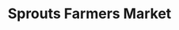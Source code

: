 ---
title: "Sprouts Farmers Market"
url: /el-paso/sprouts-farmers-market-gateway-boulevard-west/
shop: Supermarkt
---